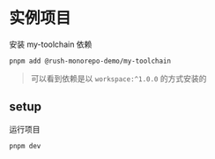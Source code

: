# 实例项目

安装 my-toolchain 依赖

```base
pnpm add @rush-monorepo-demo/my-toolchain
```

> 可以看到依赖是以  `workspace:^1.0.0` 的方式安装的

## setup

运行项目

```base
pnpm dev
```
